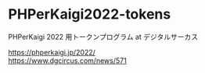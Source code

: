 # PHPerKaigi2022-tokens

PHPerKaigi 2022 用トークンプログラム at デジタルサーカス


https://phperkaigi.jp/2022/  
https://www.dgcircus.com/news/571

